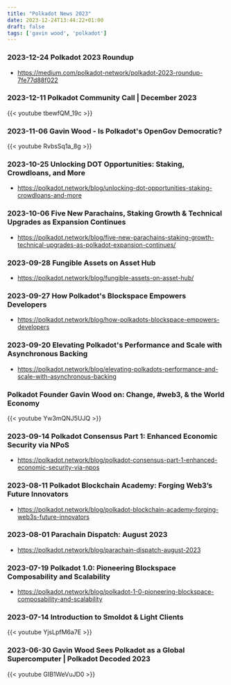 ```yaml
---
title: "Polkadot News 2023"
date: 2023-12-24T13:44:22+01:00
draft: false
tags: ['gavin wood', 'polkadot']
---
```


### 2023-12-24 Polkadot 2023 Roundup
- https://medium.com/polkadot-network/polkadot-2023-roundup-7fe77d88f022

### 2023-12-11 Polkadot Community Call | December 2023
{{< youtube tbewfQM_19c >}}

### 2023-11-06 Gavin Wood - Is Polkadot's OpenGov Democratic?
{{< youtube RvbsSq1a_8g >}}

### 2023-10-25 Unlocking DOT Opportunities: Staking, Crowdloans, and More
- https://polkadot.network/blog/unlocking-dot-opportunities-staking-crowdloans-and-more

### 2023-10-06 Five New Parachains, Staking Growth & Technical Upgrades as Expansion Continues
- https://polkadot.network/blog/five-new-parachains-staking-growth-technical-upgrades-as-polkadot-expansion-continues/

### 2023-09-28 Fungible Assets on Asset Hub
- https://polkadot.network/blog/fungible-assets-on-asset-hub/

### 2023-09-27 How Polkadot's Blockspace Empowers Developers
- https://polkadot.network/blog/how-polkadots-blockspace-empowers-developers

### 2023-09-20 Elevating Polkadot's Performance and Scale with Asynchronous Backing
- https://polkadot.network/blog/elevating-polkadots-performance-and-scale-with-asynchronous-backing

### Polkadot Founder Gavin Wood on: Change, #web3, & the World Economy
{{< youtube Yw3mQNJ5UJQ >}}

### 2023-09-14 Polkadot Consensus Part 1: Enhanced Economic Security via NPoS
- https://polkadot.network/blog/polkadot-consensus-part-1-enhanced-economic-security-via-npos

### 2023-08-11 Polkadot Blockchain Academy: Forging Web3’s Future Innovators
- https://polkadot.network/blog/polkadot-blockchain-academy-forging-web3s-future-innovators

### 2023-08-01 Parachain Dispatch: August 2023
- https://polkadot.network/blog/parachain-dispatch-august-2023

### 2023-07-19 Polkadot 1.0: Pioneering Blockspace Composability and Scalability
- https://polkadot.network/blog/polkadot-1-0-pioneering-blockspace-composability-and-scalability

### 2023-07-14 Introduction to Smoldot & Light Clients
{{< youtube YjsLpfM6a7E >}}

### 2023-06-30 Gavin Wood Sees Polkadot as a Global Supercomputer | Polkadot Decoded 2023
{{< youtube GIB1WeVuJD0 >}}
